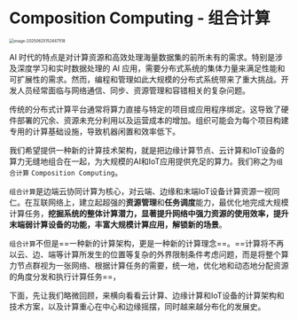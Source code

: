 # Composition Computing - 组合计算

<img src="/Users/zonghuanwu/github/composition-computing/images/comp-comp-concept.png" alt="image-20250625152447518" style="zoom:50%;" />

AI 时代的特点是对计算资源和高效处理海量数据集的前所未有的需求。特别是涉及深度学习和实时数据处理的 AI 应用，需要分布式系统的集体力量来满足性能和可扩展性的需求。然而，编程和管理如此大规模的分布式系统带来了重大挑战。开发人员经常面临与网络通信、同步、资源管理和容错相关的复杂问题。

传统的分布式计算平台通常将算力直接与特定的项目或应用程序绑定。这导致了硬件部署的冗余、资源未充分利用以及运营成本的增加。组织可能会为每个项目构建专用的计算基础设施，导致机器闲置和效率低下。

我们希望提供一种新的计算技术架构，就是把边缘计算节点、云计算和IoT设备的算力无缝地组合在一起，为大规模的AI和IoT应用提供充足的算力。我们称之为`组合计算` `Composition Computing`。

`组合计算`是边端云协同计算为核心，对云端、边缘和末端IoT设备计算资源一视同仁。在互联网络上，建立起超强的**资源管理**和**任务调度**能力，最优化地完成大规模计算任务，**挖掘系统的整体计算潜力，显著提升网络中强力资源的使用效率，提升末端弱计算设备的功能，丰富大规模计算应用，解锁新的场景**。

`组合计算`不但是==一种新的计算架构，更是一种新的计算理念==。==计算将不再以云、边、端等计算所发生的位置等复杂的外界限制条件考虑问题，而是将整个算力节点群视为一张网络、根据计算任务的需要，统一地，优化地和动态地分配资源的角度分发和执行计算任务==，

下面，先让我们略微回顾，来横向看看云计算、边缘计算和IoT设备的计算架构和技术方案，以及计算重心在中心和边缘摇摆，同时越来越分布化的发展史。